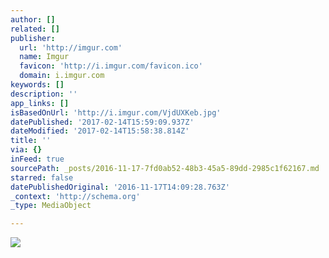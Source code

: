 ```yaml
---
author: []
related: []
publisher:
  url: 'http://imgur.com'
  name: Imgur
  favicon: 'http://i.imgur.com/favicon.ico'
  domain: i.imgur.com
keywords: []
description: ''
app_links: []
isBasedOnUrl: 'http://i.imgur.com/VjdUXKeb.jpg'
datePublished: '2017-02-14T15:59:09.937Z'
dateModified: '2017-02-14T15:58:38.814Z'
title: ''
via: {}
inFeed: true
sourcePath: _posts/2016-11-17-7fd0ab52-48b3-45a5-89dd-2985c1f62167.md
starred: false
datePublishedOriginal: '2016-11-17T14:09:28.763Z'
_context: 'http://schema.org'
_type: MediaObject

---
```

<article style=""><img src="http://imgur.com/VjdUXKeb.jpg" /></article>